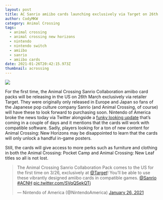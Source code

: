 ```yaml
---
layout: post
title: AC Sanrio amiibo cards launching exclusively via Target on 26th March
author: CodyMKW
category: Animal Crossing
tags:
  - animal crossing
  - animal crossing new horizons
  - nintendo
  - nintendo switch
  - amiibo
  - sanrio
  - amiibo cards
date: 2021-01-26T20:42:15.973Z
thumbnail: acrossing
---
```

![](https://res.cloudinary.com/dgzrtvctq/image/upload/v1611848327/sanrio_amiibo_cards_animal_crossing_dqhcbl.jpg)

For the first time, the Animal Crossing Sanrio Collaboration amiibo card packs will be releasing in the US on 26th March exclusively via retailer Target. They were originally only released in Europe and Japan so fans of the Japanese pop culture company Sanrio (and Animal Crossing, of course) will have these to look forward to purchasing soon. Nintendo of America broke the news today via Twitter alongside a [funky looking update](https://codymkw.github.io/posts/2021/01/26/acnh-festivale-update-announced) that’s coming in a couple of days and it mentions that the cards will work with compatible software. Sadly, players looking for a ton of new content for Animal Crossing: New Horizons may be disappointed to learn that the cards will only unlock a handful in-game posters.

Still, the cards will give access to more perks such as furniture and clothing in both the Animal Crossing: Pocket Camp and Animal Crossing: New Leaf titles so all is not lost.

<blockquote class="twitter-tweet"><p lang="en" dir="ltr">The Animal Crossing Sanrio Collaboration Pack comes to the US for the first time on 3/26, exclusively at <a href="https://twitter.com/Target?ref_src=twsrc%5Etfw">@Target</a>! You’ll be able to use these vibrantly designed amiibo cards in compatible games. <a href="https://twitter.com/sanrio?ref_src=twsrc%5Etfw">@Sanrio</a> <a href="https://twitter.com/hashtag/ACNH?src=hash&amp;ref_src=twsrc%5Etfw">#ACNH</a> <a href="https://t.co/SVqQSekQTj">pic.twitter.com/SVqQSekQTj</a></p>&mdash; Nintendo of America (@NintendoAmerica) <a href="https://twitter.com/NintendoAmerica/status/1354074126521167873?ref_src=twsrc%5Etfw">January 26, 2021</a></blockquote> <script async src="https://platform.twitter.com/widgets.js" charset="utf-8"></script>
